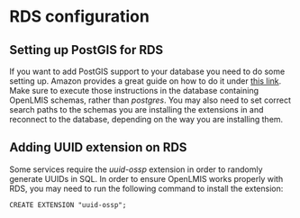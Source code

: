 # RDS configuration

## Setting up PostGIS for RDS

If you want to add PostGIS support to your database you need to do some setting up. Amazon provides
a great guide on how to do it under [this link](http://docs.aws.amazon.com/AmazonRDS/latest/UserGuide/Appendix.PostgreSQL.CommonDBATasks.html#Appendix.PostgreSQL.CommonDBATasks.PostGIS). Make sure to execute those instructions in the database containing OpenLMIS schemas, rather than *postgres*. You may also need to set correct search paths to the schemas you are installing the extensions in and reconnect to the database, depending on the way you are installing them.

## Adding UUID extension on RDS

Some services require the *uuid-ossp* extension in order to randomly generate UUIDs in SQL. In 
order to ensure OpenLMIS works properly with RDS, you may need to run the following command to 
install the extension:

`CREATE EXTENSION "uuid-ossp";`
